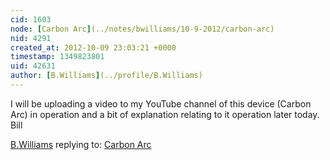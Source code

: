 ```yaml
---
cid: 1603
node: [Carbon Arc](../notes/bwilliams/10-9-2012/carbon-arc)
nid: 4291
created_at: 2012-10-09 23:03:21 +0000
timestamp: 1349823801
uid: 42631
author: [B.Williams](../profile/B.Williams)
---
```


I will be uploading a video to my YouTube channel of this device (Carbon Arc) in operation and a bit of explanation relating to it operation later today.
Bill

[B.Williams](../profile/B.Williams) replying to: [Carbon Arc](../notes/bwilliams/10-9-2012/carbon-arc)

